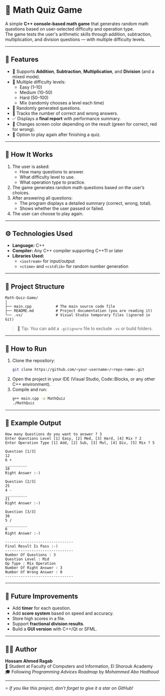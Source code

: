 # 🧮 Math Quiz Game

A simple **C++ console-based math game** that generates random math questions based on user-selected difficulty and operation type.  
The game tests the user's arithmetic skills through addition, subtraction, multiplication, and division questions — with multiple difficulty levels.

---

## 🎯 Features

- 🔢 Supports **Addition**, **Subtraction**, **Multiplication**, and **Division** (and a mixed mode).
- 🧠 Multiple difficulty levels:
  - Easy (1–10)
  - Medium (10–50)
  - Hard (50–100)
  - Mix (randomly chooses a level each time)
- 🎲 Randomly generated questions.
- 🧾 Tracks the number of correct and wrong answers.
- ✅ Displays a **final report** with performance summary.
- 🎨 Changes screen color depending on the result (green for correct, red for wrong).
- 🔁 Option to play again after finishing a quiz.

---

## 🧩 How It Works

1. The user is asked:
   - How many questions to answer.
   - What difficulty level to use.
   - What operation type to practice.
2. The game generates random math questions based on the user’s choices.
3. After answering all questions:
   - The program displays a detailed summary (correct, wrong, total).
   - Shows whether the user passed or failed.
4. The user can choose to play again.

---

## ⚙️ Technologies Used

- **Language:** C++
- **Compiler:** Any C++ compiler supporting C++11 or later
- **Libraries Used:**
  - `<iostream>` for input/output  
  - `<ctime>` and `<cstdlib>` for random number generation  

---

## 📁 Project Structure

```
Math-Quiz-Game/
│
├── main.cpp           # The main source code file
├── README.md          # Project documentation (you are reading it)
└── .vs/               # Visual Studio temporary files (ignored in Git)
```

> 📝 Tip: You can add a `.gitignore` file to exclude `.vs` or build folders.

---

## 🚀 How to Run

1. Clone the repository:
   ```bash
   git clone https://github.com/<your-username>/<repo-name>.git
   ```
2. Open the project in your IDE (Visual Studio, Code::Blocks, or any other C++ environment).
3. Compile and run:
   ```bash
   g++ main.cpp -o MathQuiz
   ./MathQuiz
   ```

---

## 📸 Example Output

```
How many Questions do you want to answer ? 3
Enter Questions Level [1] Easy, [2] Med, [3] Hard, [4] Mix ? 2
Enter Operation Type [1] Add, [2] Sub, [3] Mul, [4] Div, [5] Mix ? 5

Question [1/3]
12
6 +
__________
18
Right Answer :-)

Question [2/3]
25
4 -
__________
21
Right Answer :-)

Question [3/3]
30
5 /
__________
6
Right Answer :-)

-------------------------------
Final Result Is Pass :-)
-------------------------------
Number Of Questions : 3
Question Level : Mid
Op Type : Mix Operation
Number Of Right Answer : 3
Number Of Wrong Answer : 0
-------------------------------
```

---

## 🧠 Future Improvements

- Add **timer** for each question.  
- Add **score system** based on speed and accuracy.  
- Store high scores in a file.  
- Support **fractional division results**.  
- Build a **GUI version** with C++/Qt or SFML.

---

## 👨‍💻 Author

**Hossam Ahmed Ragab**  
📘 Student at Faculty of Computers and Information, El Shorouk Academy  
🎓 Following *Programming Advices Roadmap* by *Mohammed Abo Hadhoud*

---

⭐ *If you like this project, don’t forget to give it a star on GitHub!*

